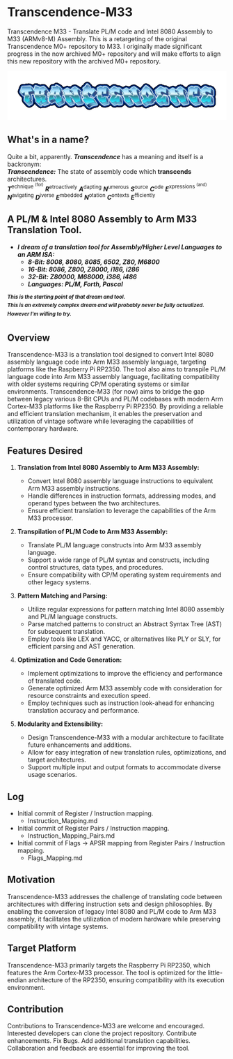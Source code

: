 # Transcendence-M33
Transcendence M33 - Translate PL/M code and Intel 8080 Assembly to M33 (ARMv8-M) Assembly. This is a retargeting of the original Transcendence M0+ repository to M33. I originally made significant progress in the now archived M0+ repository and will make efforts to align this new repository with the archived M0+ repository.

![](https://github.com/SaxonRah/Transcendence-M33/blob/main/Archive/imgs/Transcendence.gif)
## What's in a name?
Quite a bit, apparently. ***Transcendence*** has a meaning and itself is a backronym:    
***Transcendence:*** The state of assembly code which **transcends** architectures.  
***T***<sup>echnique <sup>(for)</sup></sup> ***R***<sup>etroactively</sup> ***A***<sup>dapting</sup> ***N***<sup>umerous</sup> ***S***<sup>ource</sup> ***C***<sup>ode</sup> ***E***<sup>xpressions <sup>(and)</sup></sup> ***N***<sup>avigating</sup> ***D***<sup>iverse</sup> ***E***<sup>mbedded</sup> ***N***<sup>otation</sup> ***C***<sup>ontexts</sup> ***E***<sup>fficiently</sup>

## A PL/M & Intel 8080 Assembly to Arm M33 Translation Tool.
- *__I dream of a translation tool for Assembly/Higher Level Languages to an ARM ISA:__*  
   - *__8-Bit: 8008, 8080, 8085, 6502, Z80, M6800__*  
   - *__16-Bit: 8086, Z800, Z8000, i186, i286__*  
   - *__32-Bit: Z80000, M68000, i386, i486__*
   - *__Languages: PL/M, Forth, Pascal__*

<sup>*__This is the starting point of that dream and tool.  
This is an extremely complex dream and will probably never be fully actualized.  
However I'm willing to try.__*</sup>

## Overview
Transcendence-M33 is a translation tool designed to convert Intel 8080 assembly language code into Arm M33 assembly language, targeting platforms like the Raspberry Pi RP2350. The tool also aims to transpile PL/M language code into Arm M33 assembly language, facilitating compatibility with older systems requiring CP/M operating systems or similar environments. Transcendence-M33 (for now) aims to bridge the gap between legacy various 8-Bit CPUs and PL/M codebases with modern Arm Cortex-M33 platforms like the Raspberry Pi RP2350. By providing a reliable and efficient translation mechanism, it enables the preservation and utilization of vintage software while leveraging the capabilities of contemporary hardware.  

## Features Desired
1. **Translation from Intel 8080 Assembly to Arm M33 Assembly:**
   - Convert Intel 8080 assembly language instructions to equivalent Arm M33 assembly instructions.
   - Handle differences in instruction formats, addressing modes, and operand types between the two architectures.
   - Ensure efficient translation to leverage the capabilities of the Arm M33 processor.
   
2. **Transpilation of PL/M Code to Arm M33 Assembly:**
   - Translate PL/M language constructs into Arm M33 assembly language.
   - Support a wide range of PL/M syntax and constructs, including control structures, data types, and procedures.
   - Ensure compatibility with CP/M operating system requirements and other legacy systems.

3. **Pattern Matching and Parsing:**
   - Utilize regular expressions for pattern matching Intel 8080 assembly and PL/M language constructs.
   - Parse matched patterns to construct an Abstract Syntax Tree (AST) for subsequent translation.
   - Employ tools like LEX and YACC, or alternatives like PLY or SLY, for efficient parsing and AST generation.

4. **Optimization and Code Generation:**
   - Implement optimizations to improve the efficiency and performance of translated code.
   - Generate optimized Arm M33 assembly code with consideration for resource constraints and execution speed.
   - Employ techniques such as instruction look-ahead for enhancing translation accuracy and performance.

5. **Modularity and Extensibility:**
   - Design Transcendence-M33 with a modular architecture to facilitate future enhancements and additions.
   - Allow for easy integration of new translation rules, optimizations, and target architectures.
   - Support multiple input and output formats to accommodate diverse usage scenarios.

## Log
- Initial commit of Register / Instruction mapping.
   - Instruction_Mapping.md
- Initial commit of Register Pairs / Instruction mapping.
   - Instruction_Mapping_Pairs.md
- Initial commit of Flags -> APSR mapping from Register Pairs / Instruction mapping.
   - Flags_Mapping.md

## Motivation
Transcendence-M33 addresses the challenge of translating code between architectures with differing instruction sets and design philosophies. By enabling the conversion of legacy Intel 8080 and PL/M code to Arm M33 assembly, it facilitates the utilization of modern hardware while preserving compatibility with vintage systems.

## Target Platform
Transcendence-M33 primarily targets the Raspberry Pi RP2350, which features the Arm Cortex-M33 processor. The tool is optimized for the little-endian architecture of the RP2350, ensuring compatibility with its execution environment.

## Contribution
Contributions to Transcendence-M33 are welcome and encouraged. Interested developers can clone the project repository. Contribute enhancements. Fix Bugs. Add additional translation capabilities. Collaboration and feedback are essential for improving the tool.
